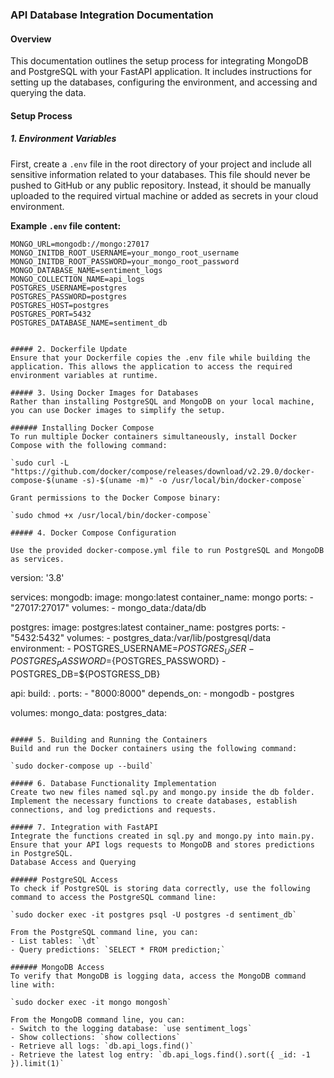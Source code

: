 ### API Database Integration Documentation

#### Overview
This documentation outlines the setup process for integrating MongoDB and PostgreSQL with your FastAPI application. It includes instructions for setting up the databases, configuring the environment, and accessing and querying the data.

#### Setup Process
##### 1. Environment Variables
First, create a `.env` file in the root directory of your project and include all sensitive information related to your databases. This file should never be pushed to GitHub or any public repository. Instead, it should be manually uploaded to the required virtual machine or added as secrets in your cloud environment.

**Example `.env` file content:**
```plaintext
MONGO_URL=mongodb://mongo:27017
MONGO_INITDB_ROOT_USERNAME=your_mongo_root_username
MONGO_INITDB_ROOT_PASSWORD=your_mongo_root_password
MONGO_DATABASE_NAME=sentiment_logs
MONGO_COLLECTION_NAME=api_logs
POSTGRES_USERNAME=postgres
POSTGRES_PASSWORD=postgres
POSTGRES_HOST=postgres
POSTGRES_PORT=5432
POSTGRES_DATABASE_NAME=sentiment_db


##### 2. Dockerfile Update
Ensure that your Dockerfile copies the .env file while building the application. This allows the application to access the required environment variables at runtime.

##### 3. Using Docker Images for Databases
Rather than installing PostgreSQL and MongoDB on your local machine, you can use Docker images to simplify the setup.

###### Installing Docker Compose
To run multiple Docker containers simultaneously, install Docker Compose with the following command:

`sudo curl -L "https://github.com/docker/compose/releases/download/v2.29.0/docker-compose-$(uname -s)-$(uname -m)" -o /usr/local/bin/docker-compose`

Grant permissions to the Docker Compose binary:

`sudo chmod +x /usr/local/bin/docker-compose`

##### 4. Docker Compose Configuration

Use the provided docker-compose.yml file to run PostgreSQL and MongoDB as services.

```
version: '3.8'

services:
  mongodb:
    image: mongo:latest
    container_name: mongo
    ports:
      - "27017:27017"
    volumes:
      - mongo_data:/data/db

  postgres:
    image: postgres:latest
    container_name: postgres
    ports:
      - "5432:5432"
    volumes:
      - postgres_data:/var/lib/postgresql/data
    environment:
      - POSTGRES_USERNAME=${POSTGRES_USER}
      - POSTGRES_PASSWORD=${POSTGRES_PASSWORD}
      - POSTGRES_DB=${POSTGRESS_DB}

  api:
    build: .
    ports:
      - "8000:8000"
    depends_on:
      - mongodb
      - postgres

volumes:
  mongo_data:
  postgres_data:
```

##### 5. Building and Running the Containers
Build and run the Docker containers using the following command:

`sudo docker-compose up --build`

##### 6. Database Functionality Implementation
Create two new files named sql.py and mongo.py inside the db folder. Implement the necessary functions to create databases, establish connections, and log predictions and requests.

##### 7. Integration with FastAPI
Integrate the functions created in sql.py and mongo.py into main.py. Ensure that your API logs requests to MongoDB and stores predictions in PostgreSQL.
Database Access and Querying

###### PostgreSQL Access
To check if PostgreSQL is storing data correctly, use the following command to access the PostgreSQL command line:

`sudo docker exec -it postgres psql -U postgres -d sentiment_db`

From the PostgreSQL command line, you can:
- List tables: `\dt`
- Query predictions: `SELECT * FROM prediction;`

###### MongoDB Access
To verify that MongoDB is logging data, access the MongoDB command line with:

`sudo docker exec -it mongo mongosh`

From the MongoDB command line, you can:
- Switch to the logging database: `use sentiment_logs`
- Show collections: `show collections`
- Retrieve all logs: `db.api_logs.find()`
- Retrieve the latest log entry: `db.api_logs.find().sort({ _id: -1 }).limit(1)`